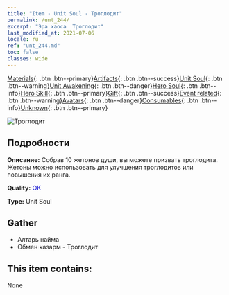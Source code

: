 ```yaml
---
title: "Item - Unit Soul - Троглодит"
permalink: /unt_244/
excerpt: "Эра хаоса  Троглодит"
last_modified_at: 2021-07-06
locale: ru
ref: "unt_244.md"
toc: false
classes: wide
---
```

 [Materials](/ItemsRU/){: .btn .btn--primary}[Artifacts](/ItemsRU/Artifacts/){: .btn .btn--success}[Unit Soul](/ItemsRU/UnitSoul/){: .btn .btn--warning}[Unit Awakening](/ItemsRU/UnitAwakening/){: .btn .btn--danger}[Hero Soul](/ItemsRU/HeroSoul/){: .btn .btn--info}[Hero Skill](/ItemsRU/HeroSkill/){: .btn .btn--primary}[Gift](/ItemsRU/Gift/){: .btn .btn--success}[Event related](/ItemsRU/Events/){: .btn .btn--warning}[Avatars](/ItemsRU/Avatars/){: .btn .btn--danger}[Consumables](/ItemsRU/Consumables/){: .btn .btn--info}[Unknown](/ItemsRU/Unknown/){: .btn .btn--primary}

 ![Троглодит](/images/u/ti_dongxueren.jpg)

## Подробности
 **Описание:** Собрав 10 жетонов души, вы можете призвать троглодита. Жетоны можно использовать для улучшения троглодитов или повышения их ранга.

 **Quality:** <span style="color: #0000CD">OK</span>

 **Type:** Unit Soul

## Gather

*    Алтарь найма 
*    Обмен казарм - Троглодит 

## This item contains:

  None

